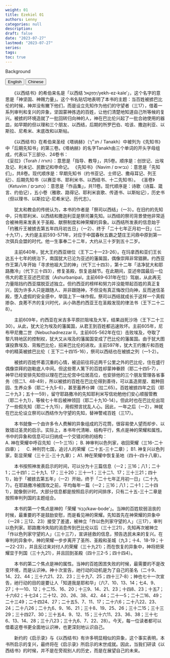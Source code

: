```yaml
---
weight: 01
title: Ezekiel 01
authors: Lenny
categories: null
description: 
draft: false
date: "2023-07-27"
lastmod: "2023-07-27"
series:
tags: 
toc: true
---
```

Background

<!--more-->

<!-- Tab links -->
<div class="tab">
  <button class="tablinks active" onclick="tablabel(event, 'english')">English</button>
  <button class="tablinks" onclick="tablabel(event, 'chinese')">Chinese</button>
  
</div>

<!-- Tab content -->
<div id="english" class="tabcontent" style="display:block">

</div>

<div id="chinese" class="tabcontent">

　　《以西结书》的希伯来名是「以西结 יְחֶזְקֵאל/yekh-ez-kale’」，这个名字的意思是「神坚固、神赐力量」。这个书名贴切地表明了本书的主题：当百姓被掳巴比伦的时候，神并没有撇下他们，而是设立先知作为他们的守望者（三17），借着一系列审判和复兴的异象，坚固蒙神拣选的百姓，让他们清楚地知道自己所等候的复兴。被掳的环境造就了一批回转归向神的人，神在巴比伦兴起了一批合祂使用的器皿，如早期的但以理和三个朋友、以西结，后期的所罗巴伯、哈该、撒迦利亚、以斯拉、尼希米、末底改和以斯帖。

　　《以西结书》在希伯来圣经《塔纳赫》（תנ״ך / Tanakh）中被列为《先知书》中「后期先知书」的第三卷。《塔纳赫》的名字Tanakh由三个单词的开头字母组成，代表以下三部分、24卷书：
<br>
    《妥拉》（Torah / תורה）：意思是「指导、教导」，共5卷。顺序是：创世记、出埃及记、利未记、民数记和申命记。
    《先知书》（Navim / נביאים）：意思是「先知们」，共8卷。现代顺序是：早期先知书（约书亚记、士师记、撒母耳记、列王纪）、后期先知书（以赛亚书、耶利米书、以西结书、十二先知书）。
    《圣卷》（Ketuvim  / כתובים）：意思是「作品集」，共11卷。现代顺序是：诗歌（诗篇、箴言、约伯记），五小卷（雅歌、路得记、耶利米哀歌、传道书、以斯帖记），历史书（但以理书、以斯拉记-尼希米记、历代志）。

　　犹太和教会的传统认为，本书的作者是「祭司以西结」（一3）。在旧约的先知中，只有耶利米、以西结和撒迦利亚是祭司兼先知。以西结的祭司背景使他非常适合被神用来发表关于圣殿、献祭制度和神荣耀的异象。以西结所发表的信息始于「约雅斤王被掳去第五年四月初五日」（一2）、终于「二十七年正月初一日」（二十九17），大约是主前593-571年，对应于中国春秋五霸之楚庄王问鼎中原到第一次弭兵会盟的时代。他一生事奉二十二年，大约从三十岁到五十二岁。

　　主前640年，犹大王约西亚继位（王下二十一23-26）。在玛拿西和亚们王长达五十七年的统治下，南国犹大已沦为亚述的藩属国，偶像崇拜非常猖獗。约西亚作王第八年开始「寻求他祖大卫的神」（代下三十四3），第十二年「洁净犹大和耶路撒冷」（代下三十四3），修复圣殿，恢复逾越节。在此期间，亚述帝国最后一位伟大的君王亚述巴尼拔（Ashurbanipal，主前669-631年在位）驾崩，从此再无力量阻挡约西亚摆脱亚述独立。但约西亚的榜样和努力并没能带起百姓的真正复兴，因为许多人只是跟随人、并非跟随神，不但没有真正悔改归向神，反而迷信圣殿，堕入虚假的安全感中，举国上下一味作假。祭司以西结就成长于这样一个真假掺杂、良莠不齐的复兴时代，从小熟悉约西亚王在圣殿发现的律法书（王下二十二8）。

　　主前609年，约西亚在米吉多平原拦阻埃及大军，结果战死沙场（王下二十三30）。从此，犹大沦为埃及的藩属国，从君王到百姓都迅速败坏。主前605年，尼布甲尼撒二世（Nebuchadnezzar II，主前605-562年在位）击败埃及，夺取了黎凡特地区的控制权，犹大又从埃及的藩属国变成了巴比伦的藩属国。由于犹大图谋投靠埃及、背叛巴比伦，招来巴比伦的进攻。主前597年，犹大王约雅斤和百姓中的精英被掳巴比伦（ 王下二十四15-16），祭司以西结也在被掳之列（一1-2）。

　　被掳的百姓怀着沉重的心情，被迫前往将近两千公里之外的巴比伦，住在盛行偶像崇拜的迦勒底人中间。但这些寄人篱下的百姓却蒙神眷顾（耶二十四5-7），神早已经安排先知但以理在巴比伦宫中位居高位，也安排他的三个朋友管理各省事务（但二1、48-49），所以被掳的百姓在巴比伦得到善待，可以盖造房屋、栽种田园、生养众多（耶二十九5-6），甚至蓄养仆婢（拉二65）。百姓被掳四年之后（耶二十九3；五十一59），留守耶路撒冷的先知耶利米写信劝勉他们安心顺服管教（耶二十九1），等候七十年后被神领回（耶二十九10-14）。但此时也在巴比伦出现了一些假先知（耶二十九15），用假预言扰乱人心。因此，一年之后（一2），神就在巴比伦设立祭司以西结作为守望的先知，替神警戒百姓（三17）。 

　　本书就像一个由许多令人费解的异象组成的万花筒，很容易使人望而却步、以致错过圣灵的启示。实际上，本书年代清晰、结构平行，焦点是神的荣耀和属性。书中的异象和信息可以归纳成一个交错对称的结构：
<br>
    A. 神在荣耀中呼召先知（一1-三15）；
        B. 神审判以色列家，收回荣耀（三16-二十四章）；
        　C. 神刑罚七国，追讨人的荣耀（二十五-三十二章）；
        B1. 神复兴以色列家，彰显荣耀（三十三-三十九章）；
    A1. 神在荣耀中恢复圣地（四十-四十八章）。

　　本书按照神发表启示的时间，可以分为十三篇信息（一2；三16；八1；二十1；二十四1；二十九1、17；三十20；三十一1；三十二1、17；三十三21；四十1），始于「被掳去第五年」（一2）开始，终于「二十七年正月初一日」（二十九7）。在耶路撒冷被围攻之前，平均每年一篇（一2；三16；八1；二十1；二十四1），就像倒计时。大部分信息都是按照启示的时间排序，只有二十五-三十二章是按照审判列国的主题组合。

　　本书的第一个焦点是神的「荣耀 כָּבוֹד/kaw-bode’」。当神的百姓软弱沮丧的时候，最重要的不是鼓励安慰，而是看见神的荣耀。先知首先在神荣耀的异象中（一28；三12、23）接受了差遣，被神立「作以色列家守望的人」（三17），审判以色列家。耶路撒冷失陷的消息传到巴比伦以后（三十三21），先知再次被神立「作以色列家守望的人」（三十三7），宣讲拯救的信息，预告选民未来的复兴。在审判的异象中，神的荣耀一步步离开了圣所、圣殿和圣城（九3；十4、18-19；十一22-23），并且反过来对付人的荣耀（三十九21）；而在恢复的异象中，神将把荣耀显于列国（三十九21），并且回到圣殿（四十三2-5；四十四4）。

　　本书的第二个焦点是神的属性。当神的百姓困苦失败的时候，最需要的不是改变环境，而是认识神。神十次宣告，祂行动的动机是为了自己的圣名（二十9、14、22、44；三十六21、22、23；三十九7、25；四十三7-8）；神也七十一次宣告，祂行动的目的是要让人「知道我是耶和华」（六7、10、13、14；七4、9、27；十一10、12；十二15、16、20；十三9、14、21、23；十四8、23；十五7；十六62；十七24；二十12、20、26、38、42、44；二十一5；二十二16、49；二十三49；二十四24、27；二十五5、7、11、17；二十六6；二十八22、23、24；二十八26；二十九6、9、16、21；三十8、19、25、26；三十二15；三十三29；三十四27、30；三十五4、9、12、15；三十六11、23、36、38；三十七6、13、14、28；三十八23；三十九6、7、22、28）。今天，每一位读者都可以借着这卷书更全面地认识神，也更深刻地认识自己。

　　新约的《启示录》与《以西结书》有许多明显相似的异象，这个事实表明，本书所启示的复兴，最终将在《启示录》所启示的末世成就。因此，当我们研读《以西结书》的时候，并不是在旁观别人的历史，而是在展望自己的未来。
</div>
